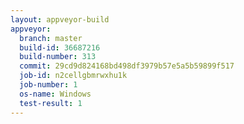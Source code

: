 ```yaml
---
layout: appveyor-build
appveyor:
  branch: master
  build-id: 36687216
  build-number: 313
  commit: 29cd9d824168bd498df3979b57e5a5b59899f517
  job-id: n2cellgbmrwxhu1k
  job-number: 1
  os-name: Windows
  test-result: 1
---
```

